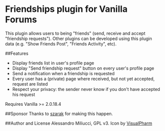# Friendships plugin for Vanilla Forums
This plugin allows users to being "friends" (send, receive and accept "friendship requests").
Other plugins can be developed using this plugin data (e.g. "Show Friends Post", "Friends Activity", etc).

##Features

* Display friends list in user's profile page
* Display "Send friendship request" button on every user's profile page
* Send a notification when a friendship is requested
* Every user has a (private) page where received, but not yet accepted, request are listed
* Respect your privacy: the sender never know if you don't have accepted his request

Requires Vanilla >= 2.0.18.4

##Sponsor
Thanks to [szarak](http://vanillaforums.org/profile/45649/szarak) for making this happen.

##Author and License
Alessandro Miliucci, GPL v3. Icon by [VisualPharm](http://www.visualpharm.com/)
